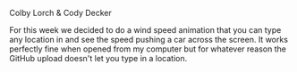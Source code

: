 Colby Lorch & Cody Decker

For this week we decided to do a wind speed animation that you can type any location in and see the speed pushing a car across the screen. It works perfectly fine when opened from my computer but for whatever reason the GitHub upload doesn't let you type in a location.
